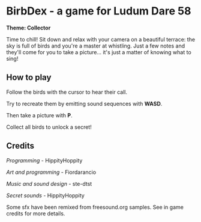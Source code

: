 # BirbDex - a game for Ludum Dare 58

__Theme: Collector__

Time to chill! Sit down and relax with your camera on a beautiful terrace: the sky is full of birds and you're a master at whistling. Just a few notes and they'll come for you to take a picture... it's just a matter of knowing what to sing!

## How to play

Follow the birds with the cursor to hear their call.

Try to recreate them by emitting sound sequences with **WASD**.

Then take a picture with **P**.

Collect all birds to unlock a secret!

## Credits

_Programming_ - HippityHoppity

_Art and programming_ - Fiordarancio 

_Music and sound design_ - ste-dtst

_Secret sounds_ - HippityHoppity

Some sfx have been remixed from freesound.org samples. See in game credits for more details.